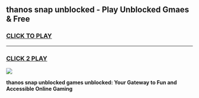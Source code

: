 
## thanos snap unblocked - Play Unblocked Gmaes & Free
<h3>
<a href="https://news.freeplayer.one?title=thanos_snap_unblocked&ref=23F">CLICK TO PLAY</a></h3>
<hr>

<h3>
<a href="https://news.freeplayer.one?title=thanos_snap_unblocked&ref=23F">CLICK 2 PLAY</a>
  
</h3>

<a href="https://news.freeplayer.one?title=thanos_snap_unblocked&ref=23F/"><img src="https://clearcache.store/games.png"></a>


**thanos snap unblocked games unblocked: Your Gateway to Fun and Accessible Online Gaming**

